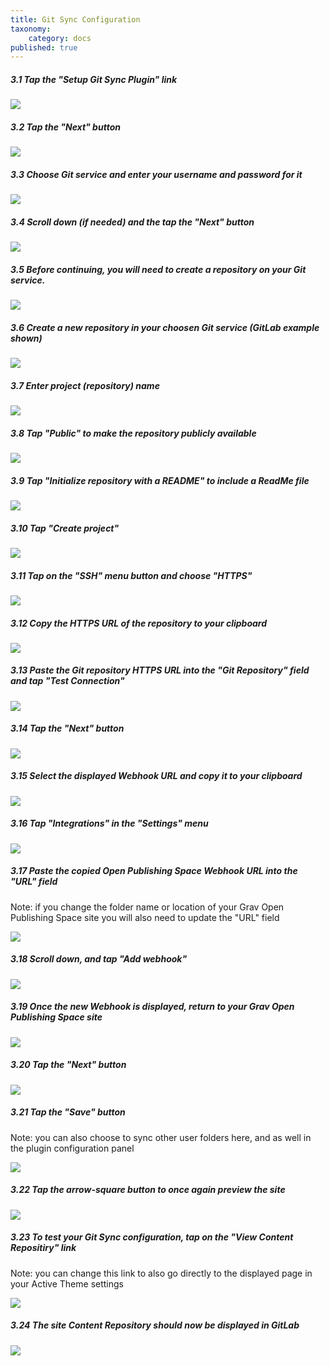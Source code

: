 ```yaml
---
title: Git Sync Configuration
taxonomy:
    category: docs
published: true
---
```


##### 3.1 Tap the "Setup Git Sync Plugin" link

![](../../images/open-publishing-space-git-sync-2---install-and-configure-on-reclaim-hosting/tap-the--setup-git-sync-plugin--link-.png)

##### 3.2 Tap the "Next" button

![](../../images/open-publishing-space-git-sync-2---install-and-configure-on-reclaim-hosting/tap-the--next--button.png)

##### 3.3 Choose Git service and enter your username and password for it

![](../../images/open-publishing-space-git-sync-2---install-and-configure-on-reclaim-hosting/choose-git-service-and-enter-your-username-and-password-for-it.png)

##### 3.4 Scroll down (if needed) and the tap the "Next" button

![](../../images/open-publishing-space-git-sync-2---install-and-configure-on-reclaim-hosting/scroll-down--if-needed--and-the-tap-the--next--button.png)

##### 3.5 Before continuing, you will need to create a repository on your Git service.

![](../../images/open-publishing-space-git-sync-2---install-and-configure-on-reclaim-hosting/before-continuing--you-will-need-to-create-a-repository-on-your-git-service.png)

##### 3.6 Create a new repository in your choosen Git service (GitLab example shown)

![](../../images/open-publishing-space-git-sync-2---install-and-configure-on-reclaim-hosting/create-a-new-repository-in-your-choosen-git-service--gitlab-example-shown-.png)

##### 3.7 Enter project (repository) name

![](../../images/open-publishing-space-git-sync-2---install-and-configure-on-reclaim-hosting/enter-project--repository--name.png)

##### 3.8 Tap "Public" to make the repository publicly available

![](../../images/open-publishing-space-git-sync-2---install-and-configure-on-reclaim-hosting/tap--public--to-make-the-repository-publicly-available.png)

##### 3.9 Tap "Initialize repository with a README" to include a ReadMe file

![](../../images/open-publishing-space-git-sync-2---install-and-configure-on-reclaim-hosting/tap--initialize-repository-with-a-readme--to-include-a-readme-file.png)

##### 3.10 Tap "Create project"

![](../../images/open-publishing-space-git-sync-2---install-and-configure-on-reclaim-hosting/tap--create-project-.png)

##### 3.11 Tap on the "SSH" menu button and choose "HTTPS"

![](../../images/open-publishing-space-git-sync-2---install-and-configure-on-reclaim-hosting/tap-on-the--ssh--menu-button-and-choose--https-.png)

##### 3.12 Copy the HTTPS URL of the repository to your clipboard

![](../../images/open-publishing-space-git-sync-2---install-and-configure-on-reclaim-hosting/copy-the-https-url-of-the-repository-to-your-clipboard.png)

##### 3.13 Paste the Git repository HTTPS URL into the "Git Repository" field and tap "Test Connection"

![](../../images/open-publishing-space-git-sync-2---install-and-configure-on-reclaim-hosting/paste-the-git-repository-https-url-into-the--git-repository--field-and-tap--test-connection-.png)

##### 3.14 Tap the "Next" button

![](../../images/open-publishing-space-git-sync-2---install-and-configure-on-reclaim-hosting/tap-the--next--button-1.png)

##### 3.15 Select the displayed Webhook URL and copy it to your clipboard

![](../../images/open-publishing-space-git-sync-2---install-and-configure-on-reclaim-hosting/select-the-displayed-webhook-url-and-copy-it-to-your-clipboard.png)

##### 3.16 Tap "Integrations" in the "Settings" menu

![](../../images/open-publishing-space-git-sync-2---install-and-configure-on-reclaim-hosting/tap--integrations--in-the--settings--menu.png)

##### 3.17 Paste the copied Open Publishing Space Webhook URL into the "URL" field

Note: if you change the folder name or location of your Grav Open Publishing Space site you will also need to update the "URL" field


![](../../images/open-publishing-space-git-sync-2---install-and-configure-on-reclaim-hosting/paste-the-copied-open-publishing-space-webhook-url-into-the--url--field.png)

##### 3.18 Scroll down, and tap "Add webhook"

![](../../images/open-publishing-space-git-sync-2---install-and-configure-on-reclaim-hosting/scroll-down--and-tap--add-webhook-.png)

##### 3.19 Once the new Webhook is displayed, return to your Grav Open Publishing Space site

![](../../images/open-publishing-space-git-sync-2---install-and-configure-on-reclaim-hosting/once-the-new-webhook-is-displayed--return-to-your-grav-open-publishing-space-site.png)

##### 3.20 Tap the "Next" button

![](../../images/open-publishing-space-git-sync-2---install-and-configure-on-reclaim-hosting/tap-the--next--button-2.png)

##### 3.21 Tap the "Save" button

Note: you can also choose to sync other user folders here, and as well in the plugin configuration panel


![](../../images/open-publishing-space-git-sync-2---install-and-configure-on-reclaim-hosting/tap-the--save--button.png)

##### 3.22 Tap the arrow-square button to once again preview the site

![](../../images/open-publishing-space-git-sync-2---install-and-configure-on-reclaim-hosting/tap-the-arrow-square-button-to-once-again-preview-the-site.png)

##### 3.23 To test your Git Sync configuration, tap on the "View Content Repositiry" link

Note: you can change this link to also go directly to the displayed page in your Active Theme settings


![](../../images/open-publishing-space-git-sync-2---install-and-configure-on-reclaim-hosting/to-test-your-git-sync-configuration--tap-on-the--view-content-repositiry--link.png)

##### 3.24 The site Content Repository should now be displayed in GitLab

![](../../images/open-publishing-space-git-sync-2---install-and-configure-on-reclaim-hosting/the-site-content-repository-should-now-be-displayed-in-gitlab.png)
